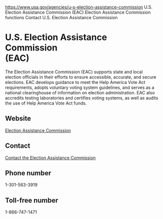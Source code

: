 

https://www.usa.gov/agencies/u-s-election-assistance-commission
U.S. Election Assistance Commission (EAC)
Election Assistance Commission functions
Contact U.S. Election Assistance Commission

U.S. Election Assistance Commission  
(EAC)  
=========================================

The Election Assistance Commission (EAC) supports state and local election officials in their efforts to ensure accessible, accurate, and secure elections. EAC develops guidance to meet the Help America Vote Act requirements, adopts voluntary voting system guidelines, and serves as a national clearinghouse of information on election administration. EAC also accredits testing laboratories and certifies voting systems, as well as audits the use of Help America Vote Act funds.

Website
-------

[Election Assistance Commission](http://www.eac.gov/)

Contact
-------

[Contact the Election Assistance Commission](https://www.eac.gov/contactuseac)

Phone number
------------

1-301-563-3919

Toll-free number
----------------

1-866-747-1471

